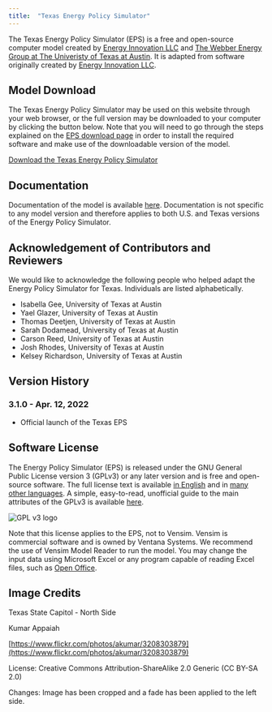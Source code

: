 ```yaml
---
title:  "Texas Energy Policy Simulator"
---
```


The Texas Energy Policy Simulator (EPS) is a free and open-source computer model created by [Energy Innovation LLC](https://energyinnovation.org/) and [The Webber Energy Group at The Univeristy of Texas at Austin](http://www.webberenergygroup.com/).  It is adapted from software originally created by [Energy Innovation LLC](https://energyinnovation.org/).

## Model Download

The Texas Energy Policy Simulator may be used on this website through your web browser, or the full version may be downloaded to your computer by clicking the button below.  Note that you will need to go through the steps explained on the [EPS download page](https://docs.energypolicy.solutions/download) in order to install the required software and make use of the downloadable version of the model.

<p><a href="https://github.com/Energy-Innovation/eps-texas/archive/3.1.0.zip" class="btn">Download the Texas Energy Policy Simulator</a></p>

## Documentation

Documentation of the model is available [here](https://docs.energypolicy.solutions/).  Documentation is not specific to any model version and therefore applies to both U.S. and Texas versions of the Energy Policy Simulator.

## Acknowledgement of Contributors and Reviewers
We would like to acknowledge the following people who helped adapt the Energy Policy Simulator for Texas.  Individuals are listed alphabetically.

* Isabella Gee, University of Texas at Austin
* Yael Glazer, University of Texas at Austin
* Thomas Deetjen, University of Texas at Austin
* Sarah Dodamead, University of Texas at Austin
* Carson Reed, University of Texas at Austin
* Josh Rhodes, University of Texas at Austin
* Kelsey Richardson, University of Texas at Austin

## Version History

### **3.1.0 - Apr. 12, 2022**

* Official launch of the Texas EPS

## Software License

The Energy Policy Simulator (EPS) is released under the GNU General Public License version 3 (GPLv3) or any later version and is free and open-source software.  The full license text is available [in English](http://www.gnu.org/licenses/gpl-3.0.en.html) and in [many other languages](http://www.gnu.org/licenses/translations.html).  A simple, easy-to-read, unofficial guide to the main attributes of the GPLv3 is available <a href="https://tldrlegal.com/license/gnu-general-public-license-v3-(gpl-3)">here</a>.

![GPL v3 logo](/img/software-license-GPLLogo.png)

Note that this license applies to the EPS, not to Vensim.  Vensim is commercial software and is owned by Ventana Systems.  We recommend the use of Vensim Model Reader to run the model.  You may change the input data using Microsoft Excel or any program capable of reading Excel files, such as [Open Office](https://www.openoffice.org/).

## Image Credits

Texas State Capitol - North Side

Kumar Appaiah

[https://www.flickr.com/photos/akumar/3208303879](https://www.flickr.com/photos/akumar/3208303879)

License: Creative Commons Attribution-ShareAlike 2.0 Generic (CC BY-SA 2.0)

Changes: Image has been cropped and a fade has been applied to the left side.
